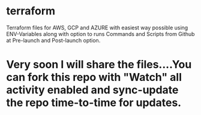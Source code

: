 # terraform
Terraform files for AWS, GCP and AZURE with easiest way possible using ENV-Variables along with option to runs Commands and Scripts from Github at  Pre-launch and Post-launch option.

# Very soon I will share the files....You can fork this repo with "Watch" all activity enabled and sync-update the repo time-to-time for updates.
